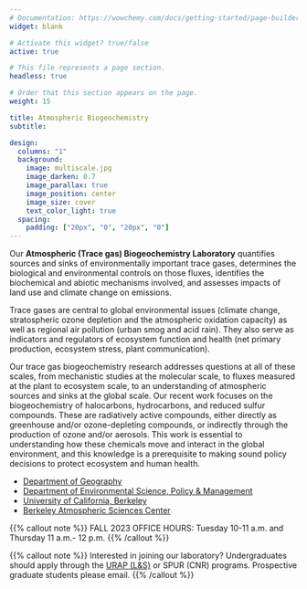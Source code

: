```yaml
---
# Documentation: https://wowchemy.com/docs/getting-started/page-builder/
widget: blank

# Activate this widget? true/false
active: true

# This file represents a page section.
headless: true

# Order that this section appears on the page.
weight: 15

title: Atmospheric Biogeochemistry
subtitle:

design:
  columns: "1"
  background:
    image: multiscale.jpg
    image_darken: 0.7
    image_parallax: true
    image_position: center
    image_size: cover
    text_color_light: true
  spacing:
    padding: ["20px", "0", "20px", "0"]
---
```


Our **Atmospheric (Trace gas) Biogeochemistry Laboratory** quantifies sources and sinks 
of environmentally important trace gases, determines the biological and 
environmental controls on those fluxes, identifies the biochemical and abiotic 
mechanisms involved, and assesses impacts of land use and climate change on emissions.  

Trace gases are central to global environmental issues (climate change, stratospheric ozone depletion and the atmospheric oxidation capacity) as well as regional air pollution (urban smog and acid rain).  They also serve as indicators and regulators of ecosystem function and health (net primary production, ecosystem stress, plant communication).  

Our trace gas biogeochemistry research addresses questions at all of these scales, from mechanistic studies at the molecular scale, to fluxes measured at the plant to ecosystem scale, to an understanding of atmospheric sources and sinks at the global scale. Our recent work focuses on the biogeochemistry of halocarbons, hydrocarbons, and reduced sulfur compounds.  These are radiatively active compounds, either directly as greenhouse and/or ozone-depleting compounds, or indirectly through the production of ozone and/or aerosols.  This work is essential to understanding how these chemicals move and interact in the global environment, and this knowledge is a prerequisite to making sound policy decisions to protect ecosystem and human health.

- [Department of Geography](https://geography.berkeley.edu)
- [Department of Environmental Science, Policy & Management](https://ourenvironment.berkeley.edu)
- [University of California, Berkeley](https://www.berkeley.edu)
- [Berkeley Atmospheric Sciences Center](https://atmosphere.berkeley.edu)

{{% callout note %}}
FALL 2023 OFFICE HOURS: Tuesday 10-11 a.m. and Thursday 11 a.m.- 12 p.m.
{{% /callout %}}

{{% callout note %}}
Interested in joining our laboratory? 
Undergraduates should apply through the [URAP (L&S)](https://research.berkeley.edu/urap/) or SPUR (CNR) programs. Prospective graduate students please email.
{{% /callout %}}
